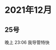 # 2021年12月

<script setup lang="ts">
import { QTagColors } from 'fake-qq-ui';

</script>

## 25号

<q-window title="Minecraft资源群">

<q-tip>晚上 23:06</q-tip>
<q-text name="断桥烟雨" tag="LV100 𒐪𒐪𒐪𒐪" :tag-color="QTagColors.purple"
avatar="https://q2.qlogo.cn/headimg_dl?dst_uin=3512772833&spec=100">我导管特快</q-text>

</q-window>
